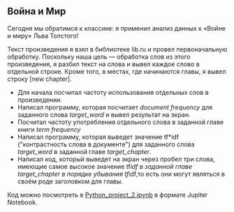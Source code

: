 ## Война и Мир

Сегодня мы обратимся к классике: я применил анализ данных к «Войне и миру» Льва Толстого!

Текст произведения я взял в библиотеке lib.ru и провел первоначальную обработку. Поскольку наша цель — обработка слов из этого произведения, я разбил текст на слова и вывел каждое слово в отдельной строке. Кроме того, в местах, где начинаются главы, я вывел строку [new chapter].

* Для начала посчитал частоту использования отдельных слов в произведении.
* Написал программу, которая посчитает *document frequency* для заданного слова *target_word* и вывел результат на экран.
* Посчитал частоту употребления отдельного слова в заданной главе книги *term frequency*
* Написал программу, которая выведет значение tf*idf ("контрастность слова в документе") для заданного слова *target_word* в заданной главе *target_chapter*.
* Написал код, который выведет на экран через пробел три слова, имеющие самое высокое значение tf*idf в заданной главе target_chapter в порядке убывания tf*idf,то есть они могут являться в своём роде заголовком для главы.

Код можно посмотреть в [Python_project_2.ipynb](Python_project_2.ipynb) в формате Jupiter Notebook.
